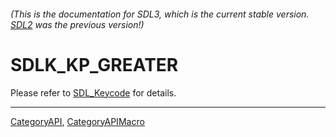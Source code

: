 ###### (This is the documentation for SDL3, which is the current stable version. [SDL2](https://wiki.libsdl.org/SDL2/) was the previous version!)
# SDLK_KP_GREATER

Please refer to [SDL_Keycode](SDL_Keycode) for details.

----
[CategoryAPI](CategoryAPI), [CategoryAPIMacro](CategoryAPIMacro)

